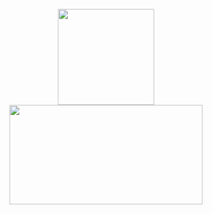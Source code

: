 <p align="center">
  <a href="javaScript:;">
    <img height="174em" style="vertical-align:middle;" src="https://github-readme-stats.vercel.app/api?username=webxmsj&show_icons=true" />
    <!-- <img height="180em" width="350em" src="https://github-readme-stats-eight-theta.vercel.app/api/top-langs/?username=webxmsj&layout=compact&langs_count=8" /> -->
    <img height="180em" width="350em" style="vertical-align:middle;" src="https://github-readme-stats.vercel.app/api/wakatime?username=webxmsj&langs_count=5" />
  </a>
</p>
